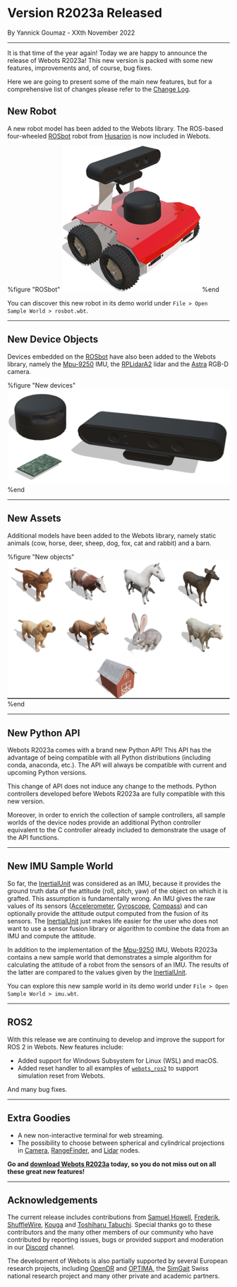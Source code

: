 # Version R2023a Released

<p id="publish-data">By Yannick Goumaz - XXth November 2022</p>

---

It is that time of the year again!
Today we are happy to announce the release of Webots R2023a!
This new version is packed with some new features, improvements and, of course, bug fixes.

Here we are going to present some of the main new features, but for a comprehensive list of changes please refer to the [Change Log](../reference/changelog-r2023.md).

## New Robot

A new robot model has been added to the Webots library. 
The ROS-based four-wheeled [ROSbot](../guide/rosbot.md) robot from [Husarion](https://husarion.com/) is now included in Webots.

%figure "ROSbot"
![Added Robots](images/rosbot.thumbnail.png)
%end

You can discover this new robot in its demo world under `File > Open Sample World > rosbot.wbt`.

---

## New Device Objects

Devices embedded on the [ROSbot](../guide/rosbot.md) have also been added to the Webots library, namely the [Mpu-9250](../guide/imu-sensors.md#mpu-9250) IMU, the [RPLidarA2](../guide/lidar-sensors.md#slamtec-rplidar-a2) lidar and the [Astra](../guide/range-finder-sensors.md#orbbec-astra) RGB-D camera.

%figure "New devices"
![Added Devices](images/devices_r2023a.thumbnail.png)
%end

---

## New Assets

Additional models have been added to the Webots library, namely static animals (cow, horse, deer, sheep, dog, fox, cat and rabbit) and a barn.

%figure "New objects"
![Added Assets](images/assets_r2023a.thumbnail.png)
%end

---

## New Python API

Webots R2023a comes with a brand new Python API! This API has the advantage of being compatible with all Python distributions (including conda, anaconda, etc.). 
The API will always be compatible with current and upcoming Python versions.

This change of API does not induce any change to the methods. 
Python controllers developed before Webots R2023a are fully compatible with this new version.

Moreover, in order to enrich the collection of sample controllers, all sample worlds of the device nodes provide an additional Python controller equivalent to the C controller already included to demonstrate the usage of the API functions.

---

## New IMU Sample World

So far, the [InertialUnit](../reference/inertialunit.md) was considered as an IMU, because it provides the ground truth data of the attitude (roll, pitch, yaw) of the object on which it is grafted. 
This assumption is fundamentally wrong.
An IMU gives the raw values of its sensors ([Accelerometer](../reference/accelerometer.md), [Gyroscope](../reference/gyro.md), [Compass](../reference/compass.md)) and can optionally provide the attitude output computed from the fusion of its sensors. 
The [InertialUnit](../reference/inertialunit.md) just makes life easier for the user who does not want to use a sensor fusion library or algorithm to combine the data from an IMU and compute the attitude.

In addition to the implementation of the [Mpu-9250](../guide/imu-sensors.md#mpu-9250) IMU, Webots R2023a contains a new sample world that demonstrates a simple algorithm for calculating the attitude of a robot from the sensors of an IMU.
The results of the latter are compared to the values given by the [InertialUnit](../reference/inertialunit.md).

You can explore this new sample world in its demo world under `File > Open Sample World > imu.wbt`.

---

## ROS2

With this release we are continuing to develop and improve the support for ROS 2 in Webots.
New features include:

- Added support for Windows Subsystem for Linux (WSL) and macOS.
- Added reset handler to all examples of [`webots_ros2`](https://github.com/cyberbotics/webots_ros2) to support simulation reset from Webots.

And many bug fixes.

---

## Extra Goodies

- A new non-interactive terminal for web streaming.
- The possibility to choose between spherical and cylindrical projections in [Camera](../reference/camera.md), [RangeFinder](../reference/rangefinder.md), and [Lidar](../reference/lidar.md) nodes.

**Go and [download Webots R2023a](https://cyberbotics.com/#download) today, so you do not miss out on all these great new features!**

---

## Acknowledgements

The current release includes contributions from [Samuel Howell](https://github.com/RugnirViking), [Frederik](https://github.com/TheMangalex), [ShuffleWire](https://github.com/ShuffleWire), [Kouga](https://github.com/tsubota-kouga) and [Toshiharu Tabuchi](https://github.com/toshiharutf).
Special thanks go to these contributors and the many other members of our community who have contributed by reporting issues, bugs or provided support and moderation in our [Discord](https://discord.com/invite/nTWbN9m) channel.

The development of Webots is also partially supported by several European research projects, including [OpenDR](https://opendr.eu) and [OPTIMA](https://optima-hpc.eu), the [SimGait](https://simgait.org) Swiss national research project and many other private and academic partners.
